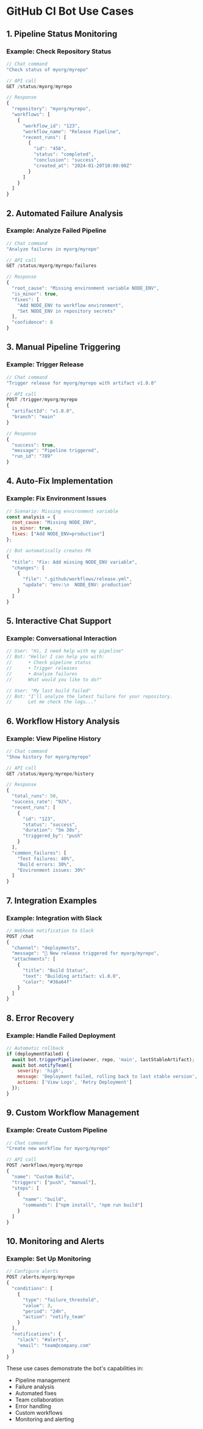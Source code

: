 # GitHub CI Bot Use Cases

## 1. Pipeline Status Monitoring

### Example: Check Repository Status
```javascript
// Chat command
"Check status of myorg/myrepo"

// API call
GET /status/myorg/myrepo

// Response
{
  "repository": "myorg/myrepo",
  "workflows": [
    {
      "workflow_id": "123",
      "workflow_name": "Release Pipeline",
      "recent_runs": [
        {
          "id": "456",
          "status": "completed",
          "conclusion": "success",
          "created_at": "2024-01-20T10:00:00Z"
        }
      ]
    }
  ]
}
```

## 2. Automated Failure Analysis

### Example: Analyze Failed Pipeline
```javascript
// Chat command
"Analyze failures in myorg/myrepo"

// API call
GET /status/myorg/myrepo/failures

// Response
{
  "root_cause": "Missing environment variable NODE_ENV",
  "is_minor": true,
  "fixes": [
    "Add NODE_ENV to workflow environment",
    "Set NODE_ENV in repository secrets"
  ],
  "confidence": 8
}
```

## 3. Manual Pipeline Triggering

### Example: Trigger Release
```javascript
// Chat command
"Trigger release for myorg/myrepo with artifact v1.0.0"

// API call
POST /trigger/myorg/myrepo
{
  "artifactId": "v1.0.0",
  "branch": "main"
}

// Response
{
  "success": true,
  "message": "Pipeline triggered",
  "run_id": "789"
}
```

## 4. Auto-Fix Implementation

### Example: Fix Environment Issues
```javascript
// Scenario: Missing environment variable
const analysis = {
  root_cause: "Missing NODE_ENV",
  is_minor: true,
  fixes: ["Add NODE_ENV=production"]
};

// Bot automatically creates PR
{
  "title": "Fix: Add missing NODE_ENV variable",
  "changes": [
    {
      "file": ".github/workflows/release.yml",
      "update": "env:\n  NODE_ENV: production"
    }
  ]
}
```

## 5. Interactive Chat Support

### Example: Conversational Interaction
```javascript
// User: "Hi, I need help with my pipeline"
// Bot: "Hello! I can help you with:
//      • Check pipeline status
//      • Trigger releases
//      • Analyze failures
//      What would you like to do?"

// User: "My last build failed"
// Bot: "I'll analyze the latest failure for your repository.
//      Let me check the logs..."
```

## 6. Workflow History Analysis

### Example: View Pipeline History
```javascript
// Chat command
"Show history for myorg/myrepo"

// API call
GET /status/myorg/myrepo/history

// Response
{
  "total_runs": 50,
  "success_rate": "92%",
  "recent_runs": [
    {
      "id": "123",
      "status": "success",
      "duration": "5m 30s",
      "triggered_by": "push"
    }
  ],
  "common_failures": [
    "Test failures: 40%",
    "Build errors: 30%",
    "Environment issues: 30%"
  ]
}
```

## 7. Integration Examples

### Example: Integration with Slack
```javascript
// Webhook notification to Slack
POST /chat
{
  "channel": "deployments",
  "message": "🚀 New release triggered for myorg/myrepo",
  "attachments": [
    {
      "title": "Build Status",
      "text": "Building artifact: v1.0.0",
      "color": "#36a64f"
    }
  ]
}
```

## 8. Error Recovery

### Example: Handle Failed Deployment
```javascript
// Automatic rollback
if (deploymentFailed) {
  await bot.triggerPipeline(owner, repo, 'main', lastStableArtifact);
  await bot.notifyTeam({
    severity: 'high',
    message: 'Deployment failed, rolling back to last stable version',
    actions: ['View Logs', 'Retry Deployment']
  });
}
```

## 9. Custom Workflow Management

### Example: Create Custom Pipeline
```javascript
// Chat command
"Create new workflow for myorg/myrepo"

// API call
POST /workflows/myorg/myrepo
{
  "name": "Custom Build",
  "triggers": ["push", "manual"],
  "steps": [
    {
      "name": "build",
      "commands": ["npm install", "npm run build"]
    }
  ]
}
```

## 10. Monitoring and Alerts

### Example: Set Up Monitoring
```javascript
// Configure alerts
POST /alerts/myorg/myrepo
{
  "conditions": [
    {
      "type": "failure_threshold",
      "value": 3,
      "period": "24h",
      "action": "notify_team"
    }
  ],
  "notifications": {
    "slack": "#alerts",
    "email": "team@company.com"
  }
}
```

These use cases demonstrate the bot's capabilities in:
- Pipeline management
- Failure analysis
- Automated fixes
- Team collaboration
- Error handling
- Custom workflows
- Monitoring and alerting
